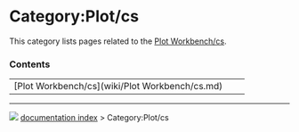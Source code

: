 # Category:Plot/cs
This category lists pages related to the [Plot Workbench/cs](Plot_Workbench/cs.md).

### Contents

|     |     |     |
| --- | --- | --- |
| [Plot Workbench/cs](wiki/Plot Workbench/cs.md) |



---
![](images/Right_arrow.png) [documentation index](../README.md) > Category:Plot/cs
